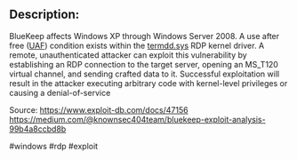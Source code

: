 ## **Description:** 
BlueKeep affects Windows XP through Windows Server 2008. A use after free ([UAF](https://encyclopedia.kaspersky.com/glossary/use-after-free/)) condition exists within the [termdd.sys](https://www.reviversoft.com/en/processes/termdd.sys) RDP kernel driver. A remote, unauthenticated attacker can exploit this vulnerability by establishing an RDP connection to the target server, opening an MS_T120 virtual channel, and sending crafted data to it. Successful exploitation will result in the attacker executing arbitrary code with kernel-level privileges or causing a denial-of-service

Source: 
https://www.exploit-db.com/docs/47156
https://medium.com/@knownsec404team/bluekeep-exploit-analysis-99b4a8ccbd8b

#windows #rdp #exploit